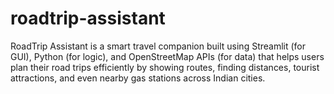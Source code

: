 # roadtrip-assistant
RoadTrip Assistant is a smart travel companion built using Streamlit (for GUI), Python (for logic), and OpenStreetMap APIs (for data) that helps users plan their road trips efficiently by showing routes, finding distances, tourist attractions, and even nearby gas stations across Indian cities.
